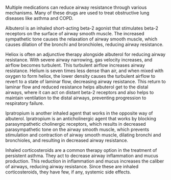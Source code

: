 Multiple medications can reduce airway resistance through various mechanisms. Many of these drugs are used to treat obstructive lung diseases like asthma and COPD.

Albuterol is an inhaled short-acting beta-2 agonist that stimulates beta-2 receptors on the surface of airway smooth muscle. The increased sympathetic tone causes the relaxation of airway smooth muscle, which causes dilation of the bronchi and bronchioles, reducing airway resistance.

Heliox is often an adjunctive therapy alongside albuterol for reducing airway resistance. With severe airway narrowing, gas velocity increases, and airflow becomes turbulent. This turbulent airflow increases airway resistance. Helium is seven times less dense than air, and when mixed with oxygen to form heliox, the lower density causes the turbulent airflow to revert to a state of laminar flow, decreasing airway resistance. This return to laminar flow and reduced resistance helps albuterol get to the distal airways, where it can act on distant beta-2 receptors and also helps to maintain ventilation to the distal airways, preventing progression to respiratory failure.

Ipratropium is another inhaled agent that works in the opposite way of albuterol. Ipratropium is an anticholinergic agent that works by blocking parasympathetic cholinergic receptors, which results in decreased parasympathetic tone on the airway smooth muscle, which prevents stimulation and contraction of airway smooth muscle, dilating bronchi and bronchioles, and resulting in decreased airway resistance.

Inhaled corticosteroids are a common therapy option in the treatment of persistent asthma. They act to decrease airway inflammation and mucus production. This reduction in inflammation and mucus increases the caliber of airways, reducing airway resistance. Since these are inhaled corticosteroids, they have few, if any, systemic side effects.